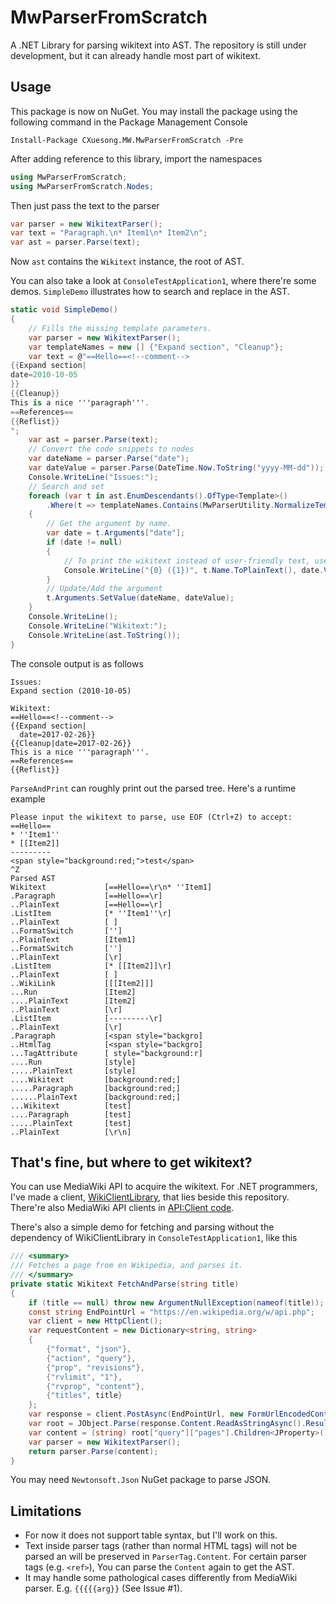 # MwParserFromScratch

A .NET Library for parsing wikitext into AST. The repository is still under development, but it can already handle most part of wikitext.

## Usage

This package is now on NuGet. You may install the package using the following command in the Package Management Console

```
Install-Package CXuesong.MW.MwParserFromScratch -Pre
```

After adding reference to this library, import the namespaces

```c#
using MwParserFromScratch;
using MwParserFromScratch.Nodes;
```

Then just pass the text to the parser

```c#
var parser = new WikitextParser();
var text = "Paragraph.\n* Item1\n* Item2\n";
var ast = parser.Parse(text);
```

Now `ast` contains the `Wikitext` instance, the root of AST.

You can also take a look at `ConsoleTestApplication1`, where there're some demos. `SimpleDemo` illustrates how to search and replace in the AST.

```c#
static void SimpleDemo()
{
    // Fills the missing template parameters.
    var parser = new WikitextParser();
    var templateNames = new [] {"Expand section", "Cleanup"};
    var text = @"==Hello==<!--comment-->
{{Expand section|
date=2010-10-05
}}
{{Cleanup}}
This is a nice '''paragraph'''.
==References==
{{Reflist}}
";
    var ast = parser.Parse(text);
    // Convert the code snippets to nodes
    var dateName = parser.Parse("date");
    var dateValue = parser.Parse(DateTime.Now.ToString("yyyy-MM-dd"));
    Console.WriteLine("Issues:");
    // Search and set
    foreach (var t in ast.EnumDescendants().OfType<Template>()
        .Where(t => templateNames.Contains(MwParserUtility.NormalizeTemplateArgumentName(t.Name))))
    {
        // Get the argument by name.
        var date = t.Arguments["date"];
        if (date != null)
        {
            // To print the wikitext instead of user-friendly text, use ToString()
            Console.WriteLine("{0} ({1})", t.Name.ToPlainText(), date.Value.ToPlainText());
        }
        // Update/Add the argument
        t.Arguments.SetValue(dateName, dateValue);
    }
    Console.WriteLine();
    Console.WriteLine("Wikitext:");
    Console.WriteLine(ast.ToString());
}
```

The console output is as follows

```wiki
Issues:
Expand section (2010-10-05)

Wikitext:
==Hello==<!--comment-->
{{Expand section|
  date=2017-02-26}}
{{Cleanup|date=2017-02-26}}
This is a nice '''paragraph'''.
==References==
{{Reflist}}
```

`ParseAndPrint` can roughly print out the parsed tree. Here's a runtime example

```
Please input the wikitext to parse, use EOF (Ctrl+Z) to accept:
==Hello==
* ''Item1''
* [[Item2]]
---------
<span style="background:red;">test</span>
^Z
Parsed AST
Wikitext             [==Hello==\r\n* ''Item1]
.Paragraph           [==Hello==\r]
..PlainText          [==Hello==\r]
.ListItem            [* ''Item1''\r]
..PlainText          [ ]
..FormatSwitch       ['']
..PlainText          [Item1]
..FormatSwitch       ['']
..PlainText          [\r]
.ListItem            [* [[Item2]]\r]
..PlainText          [ ]
..WikiLink           [[[Item2]]]
...Run               [Item2]
....PlainText        [Item2]
..PlainText          [\r]
.ListItem            [---------\r]
..PlainText          [\r]
.Paragraph           [<span style="backgro]
..HtmlTag            [<span style="backgro]
...TagAttribute      [ style="background:r]
....Run              [style]
.....PlainText       [style]
....Wikitext         [background:red;]
.....Paragraph       [background:red;]
......PlainText      [background:red;]
...Wikitext          [test]
....Paragraph        [test]
.....PlainText       [test]
..PlainText          [\r\n]
```

## That's fine, but where to get wikitext?

You can use MediaWiki API to acquire the wikitext. For .NET programmers, I've made a client, [WikiClientLibrary](https://github.com/CXuesong/WikiClientLibrary), that lies beside this repository. There're also MediaWiki API clients in [API:Client code](https://www.mediawiki.org/wiki/API:Client_code).

There's also a simple demo for fetching and parsing without the dependency of WikiClientLibrary in `ConsoleTestApplication1`, like this

```c#
/// <summary>
/// Fetches a page from en Wikipedia, and parses it.
/// </summary>
private static Wikitext FetchAndParse(string title)
{
    if (title == null) throw new ArgumentNullException(nameof(title));
    const string EndPointUrl = "https://en.wikipedia.org/w/api.php";
    var client = new HttpClient();
    var requestContent = new Dictionary<string, string>
    {
        {"format", "json"},
        {"action", "query"},
        {"prop", "revisions"},
        {"rvlimit", "1"},
        {"rvprop", "content"},
        {"titles", title}
    };
    var response = client.PostAsync(EndPointUrl, new FormUrlEncodedContent(requestContent)).Result;
    var root = JObject.Parse(response.Content.ReadAsStringAsync().Result);
    var content = (string) root["query"]["pages"].Children<JProperty>().First().Value["revisions"][0]["*"];
    var parser = new WikitextParser();
    return parser.Parse(content);
}
```

You may need `Newtonsoft.Json` NuGet package to parse JSON.

## Limitations

*   For now it does not support table syntax, but I'll work on this.
*   Text inside parser tags (rather than normal HTML tags) will not be parsed an will be preserved in `ParserTag.Content`. For certain parser tags (e.g. `<ref>`), You can parse the `Content` again to get the AST.
*   It may handle some pathological cases differently from MediaWiki parser. E.g. `{{{{{arg}}` (See Issue #1).

